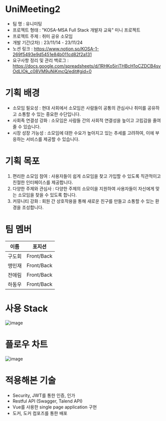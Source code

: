 # UniMeeting2

- 팀 명 : 유니미팅
- 프로젝트 형태 : "KOSA-MSA Full Stack 개발자 교육" 미니 프로젝트
- 프로젝트 주제 : 취미 공유 소모임
- 개발 기간(2차) : 23/11/14 - 23/11/24
- 노션 링크 : https://www.notion.so/KOSA-1-269f5493e9d5451e84b011cd82f2a131
- 요구사항 정리 및 관리 백로그 : https://docs.google.com/spreadsheets/d/1RHKo5iriTHBcH1oCZDCB4svOdLIOk_c08VM9uNiKmcQ/edit#gid=0

# 기획 배경

- 소모임 필요성 : 현대 사회에서 소모임은 사람들이 공통의 관심사나 취미를 공유하고 소통할 수 있는 중요한 수단입니다.
- 사회족 연결성 강화 : 소모임은 사람들 간의 사회적 연결성을 높이고 고립감을 줄여줄 수 있습니다.
- 시장 성장 가능성 : 소모임에 대한 수요가 높아지고 있는 추세를 고려하여, 이에 부응하는 서비스를 제공할 수 있습니다.

# 기획 목포

1. 편리한 소모임 참여 : 사용자들이 쉽게 소모임을 찾고 가입할 수 있도록 직관적이고 친절한 인터페이스를 제공합니다.
2. 다양한 주제와 관심사 : 다양한 주제의 소모이을 지원하여 사용자들이 자신에게 맞는 소모임을 찾을 수 있도록 합니다.
3. 커뮤니티 강화 : 회원 간 상호작용을 통해 새로운 친구를 만들고 소통할 수 있는 환경을 조성합니다.

# 팀 멤버

|이름|포지션|
|---|---|
|구도회|Front/Back|
|맹민재|Front/Back|
|전애림|Front/Back|
|하동우|Front/Back|

# 사용 Stack 
![image](https://github.com/mang0206/awsmini/assets/86212081/aece6f52-c3e4-4aa6-a083-600521940cab)


# 플로우 차트

![image](https://github.com/mang0206/awsmini/assets/86212081/be515807-7bec-4e35-be70-4e6fc71d5b61)

# 적용해본 기술
- Security, JWT를 통한 인증, 인가
- Restful API (Swagger, Talend API)
- Vue를 사용한 single page application 구현
- 도커, 도커 컴포즈를 통한 배포

